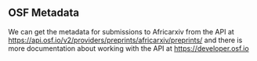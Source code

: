 ## OSF Metadata
We can get the metadata for submissions to Africarxiv from the API at https://api.osf.io/v2/providers/preprints/africarxiv/preprints/ and there is more documentation about working with the API at https://developer.osf.io
